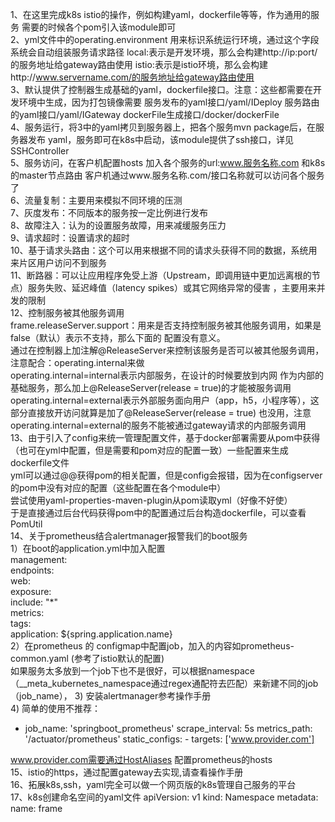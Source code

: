 1、在这里完成k8s istio的操作，例如构建yaml，dockerfile等等，作为通用的服务
需要的时候各个pom引入该module即可  
2、yml文件中的operating.environment 用来标识系统运行环境，通过这个字段系统会自动组装服务请求路径
local:表示是开发环境，那么会构建http://ip:port/的服务地址给gateway路由使用
istio:表示是istio环境，那么会构建http://www.servername.com/的服务地址给gateway路由使用  
3、默认提供了控制器生成基础的yaml，dockerfile接口。注意：这些都需要在开发环境中生成，因为打包镜像需要
服务发布的yaml接口/yaml/IDeploy
服务路由的yaml接口/yaml/IGateway
dockerFile生成接口/docker/dockerFile  
4、服务运行，将3中的yaml拷贝到服务器上，把各个服务mvn package后，在服务器发布
yaml，服务即可在k8s中启动，该module提供了ssh接口，详见SSHController  
5、服务访问，在客户机配置hosts 加入各个服务的url:www.服务名称.com 和k8s的master节点路由
客户机通过www.服务名称.com/接口名称就可以访问各个服务了  
6、流量复制：主要用来模拟不同环境的压测  
7、灰度发布：不同版本的服务按一定比例进行发布  
8、故障注入：认为的设置服务故障，用来减缓服务压力  
9、请求超时：设置请求的超时  
10、基于请求头路由：这个可以用来根据不同的请求头获得不同的数据，系统用来片区用户访问不到服务  
11、断路器：可以让应用程序免受上游（Upstream，即调用链中更加远离根的节点）服务失败、延迟峰值（latency spikes）或其它网络异常的侵害
，主要用来并发的限制  
12、控制服务被其他服务调用  
frame.releaseServer.support：用来是否支持控制服务被其他服务调用，如果是false（默认）表示不支持，那么下面的
配置没有意义。  
通过在控制器上加注解@ReleaseServer来控制该服务是否可以被其他服务调用，
注意配合：operating.internal来做  
operating.internal=internal表示内部服务，在设计的时候要放到内网
作为内部的基础服务，那么加上@ReleaseServer(release = true)的才能被服务调用
operating.internal=external表示外部服务面向用户（app，h5，小程序等），这部分直接放开访问就算是加了@ReleaseServer(release = true)
也没用，注意operating.internal=external的服务不能被通过gateway请求的内部服务调用  
13、由于引入了config来统一管理配置文件，基于docker部署需要从pom中获得（也可在yml中配置，但是需要和pom对应的配置一致）一些配置来生成dockerfile文件  
yml可以通过@@获得pom的相关配置，但是config会报错，因为在configserver的pom中没有对应的配置（这些配置在各个module中）  
尝试使用yaml-properties-maven-plugin从pom读取yml（好像不好使）  
于是直接通过后台代码获得pom中的配置通过后台构造dockerfile，可以查看PomUtil  
14、关于prometheus结合alertmanager报警我们的boot服务  
1）在boot的application.yml中加入配置  
management:  
  endpoints:  
    web:  
      exposure:  
        include: "*"  
  metrics:  
    tags:  
      application: ${spring.application.name}  
2）在prometheus 的 configmap中配置job，加入的内容如prometheus-common.yaml
(参考了istio默认的配置)  
如果服务太多放到一个job下也不是很好，可以根据namespace（__meta_kubernetes_namespace通过regex通配符去匹配）来新建不同的job（job_name），
3) 安装alertmanager参考操作手册  
4) 简单的使用不推荐：  
- job_name: 'springboot_prometheus'
      scrape_interval: 5s
      metrics_path: '/actuator/prometheus'
      static_configs:
      - targets: ['www.provider.com']

www.provider.com需要通过HostAliases 配置prometheus的hosts  
15、istio的https，通过配置gateway去实现,请查看操作手册  
16、拓展k8s,ssh，yaml完全可以做一个网页版的k8s管理自己服务的平台   
17、k8s创建命名空间的yaml文件
apiVersion: v1
kind: Namespace 
metadata:
    name: frame




